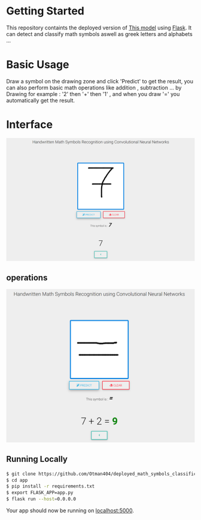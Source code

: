 # Getting Started

This repository containts the deployed version of [This model](https://github.com/Otman404/Mathematical_Expressions_Recognition) using [Flask](http://flask.pocoo.org/). It can detect and classify math symbols aswell as greek letters and alphabets ...


# Basic Usage

Draw a symbol on the drawing zone and click 'Predict' to get the result, you can also perform basic math operations like addition , subtraction ... by Drawing for example : '2' then '+' then '1' , and when you draw '=' you automatically get the result.

# Interface

![](img/img1.PNG)

## operations

![](img/img2.PNG)


## Running Locally


```sh
$ git clone https://github.com/Otman404/deployed_math_symbols_classification_flask
$ cd app
$ pip install -r requirements.txt
$ export FLASK_APP=app.py
$ flask run --host=0.0.0.0
```

Your app should now be running on [localhost:5000](http://localhost:5000/).

